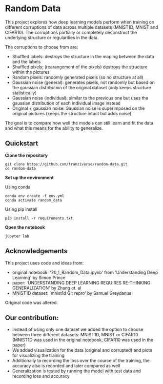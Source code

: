 # Random Data

This project explores how deep learning models perform when training on different corruptions of data across multiple datasets (MNIST1D, MNIST and CIFAR10). The corruptions partially or completely deconstruct the underlying structure or regularities in the data.  

The corruptions to choose from are:

- Shuffled labels: destroys the structure in the maping between the data and the labels
- Shuffled pixels: (rearangement of the pixels) destroys the structure within the pictures 
- Random pixels: randomly generated pixels (so no structure at all)
- Gaussian noise (general): generates pixels, not randomly but based on the gaussian distribution of the original dataset (only keeps structure statistically)
- Gaussian noise (individual): similar to the previous one but uses the gaussian distribution of each individual image instead
- Original + gaussian noise: Gaussian noise is superimposed on the original pictures (keeps the structure intact but adds noise)

The goal is to compare how well the models can still learn and fit the data and what this means for the ability to generalize.

## Quickstart
**Clone the repository**  

```
git clone https://github.com/franziverse/random-data.git
cd random-data
```

**Set up the environment**  

Using conda  

```
conda env create -f env.yml
conda activate random_data
```

Using pip install  

```
pip install -r requirements.txt
```

**Open the notebook**  

```
jupyter lab
```

 
## Acknowledgements

This project uses code and ideas from:

- original notebook: '20_1_Random_Data.ipynb' from 'Understanding Deep Learning' by Simon Prince
- paper: 'UNDERSTANDING DEEP LEARNING REQUIRES RE-THINKING GENERALIZATION' by Zhang et. al
- MNIST1D dataset: 'mnist1d Git repro' by Samuel Greydanus

Original code was altered.


## Our contribution:

- Instead of using only one dataset we added the option to choose between three different datasets: MNIST1D, MNIST or CIFAR10 (MNIST1D was used in the original notebook, CIFAR10 was used in the paper)
- We added visualization for the data (original and corrupted) and plots for visualizing the training
- Additionally to recording the loss over the cource of the training, the accuracy also is recorded and later compared as well
- Generalization is tested by running the model with test data and recording loss and accuracy
